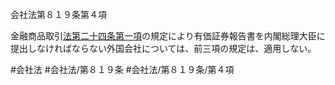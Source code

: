 会社法第８１９条第４項

金融商品取引[法第二十四条第一項](会社法＿＿＿＿第２４条第１項)の規定により有価証券報告書を内閣総理大臣に提出しなければならない外国会社については、前三項の規定は、適用しない。

#会社法
#会社法/第８１９条
#会社法/第８１９条/第４項
